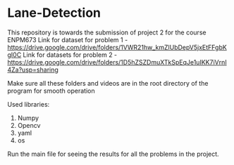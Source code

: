 # Lane-Detection

This repository is towards the submission of project 2 for the course ENPM673
Link for dataset for problem 1 - https://drive.google.com/drive/folders/1VWR21hw_kmZlUbDepV5jxEtFFgbKgI0C
Link for datasets for problem 2 - https://drive.google.com/drive/folders/1D5hZSZDmuXTkSpEqJe1uIKK7iVrnI4Za?usp=sharing

Make sure all these folders and videos are in the root directory of the program for smooth operation

Used libraries: 
  1) Numpy
  2) Opencv
  3)  yaml
  4)  os

Run the main file for seeing the results for all the problems in the project.
